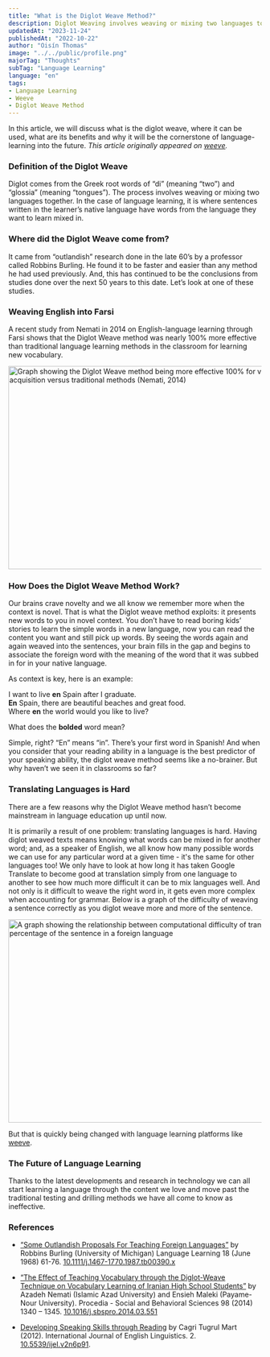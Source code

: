 ```yaml
---
title: "What is the Diglot Weave Method?"
description: Diglot Weaving involves weaving or mixing two languages together. In the case of language learning, it is where sentences written in the learner’s native language have words from the language they want to learn mixed in.
updatedAt: "2023-11-24"
publishedAt: "2022-10-22"
author: "Oisín Thomas"
image: "../../public/profile.png"
majorTag: "Thoughts"
subTag: "Language Learning"
language: "en"
tags: 
- Language Learning
- Weeve
- Diglot Weave Method
---
```


In this article, we will discuss what is the diglot weave, where it can be used, what are its benefits and why it will be the cornerstone of language-learning into the future. 
_This article originally appeared on [weeve](https://shop.weeve.ie/blogs/blog/what-is-the-diglot-weave-method)._

### Definition of the Diglot Weave
Diglot comes from the Greek root words of “di” (meaning “two”) and “glossia” (meaning “tongues”). The process involves weaving or mixing two languages together. In the case of language learning, it is where sentences written in the learner’s native language have words from the language they want to learn mixed in. 

### Where did the Diglot Weave come from?
It came from “outlandish” research done in the late 60’s by a professor called Robbins Burling. He found it to be faster and easier than any method he had used previously. And, this has continued to be the conclusions from studies done over the next 50 years to this date. Let’s look at one of these studies.
 
### Weaving English into Farsi
A recent study from Nemati in 2014 on English-language learning through Farsi shows that the Diglot Weave method was nearly 100% more effective than traditional language learning methods in the classroom for learning new vocabulary. 


<Image
  src="/diglot-weeve-efficacy.png"
  width="618"
  height="404"
  alt="Graph showing the Diglot Weave method being more effective 100% for vocabulary acquisition versus traditional methods (Nemati, 2014)"
  sizes="100vw"
/>

### How Does the Diglot Weave Method Work?
Our brains crave novelty and we all know we remember more when the context is novel. That is what the Diglot weave method exploits: it presents new words to you in novel context. You don’t have to read boring kids’ stories to learn the simple words in a new language, now you can read the content you want and still pick up words. By seeing the words again and again weaved into the sentences, your brain fills in the gap and begins to associate the foreign word with the meaning of the word that it was subbed in for in your native language. 

As context is key, here is an example:

I want to live **en** Spain after I graduate.  
**En** Spain, there are beautiful beaches and great food.  
Where **en** the world would you like to live?

What does the **bolded** word mean? 

Simple, right? “En” means “in”. There’s your first word in Spanish! And when you consider that your reading ability in a language is the best predictor of your speaking ability, the diglot weave method seems like a no-brainer. But why haven’t we seen it in classrooms so far?

### Translating Languages is Hard
There are a few reasons why the Diglot Weave method hasn’t become mainstream in language education up until now. 

It is primarily a result of one problem: translating languages is hard. Having diglot weaved texts means knowing what words can be mixed in for another word; and, as a speaker of English, we all know how many possible words we can use for any particular word at a given time - it's the same for other languages too! We only have to look at how long it has taken Google Translate to become good at translation simply from one language to another to see how much more difficult it can be to mix languages well. And not only is it difficult to weave the right word in, it gets even more complex when accounting for grammar. Below is a graph of the difficulty of weaving a sentence correctly as you diglot weave more and more of the sentence. 


<Image
  src="/computational-difficulty.png"
  width="618"
  height="404"
  alt="A graph showing the relationship between computational difficulty of translation and percentage of the sentence in a foreign language"
  sizes="100vw"
/>
 
But that is quickly being changed with language learning platforms like [weeve](https://www.weeve.ie). 

### The Future of Language Learning

Thanks to the latest developments and research in technology we can all start learning a language through the content we love and move past the traditional testing and drilling methods we have all come to know as ineffective.

### References
- [“Some Outlandish Proposals For Teaching Foreign Languages”](https://onlinelibrary.wiley.com/doi/abs/10.1111/j.1467-1770.1987.tb00390.x) by Robbins Burling (University of Michigan) Language Learning 18 (June 1968) 61-76. [10.1111/j.1467-1770.1987.tb00390.x](https://doi.org/10.1111/j.1467-1770.1987.tb00390.x)

- [“The Effect of Teaching Vocabulary through the Diglot-Weave Technique on Vocabulary Learning of Iranian High School Students”](https://www.sciencedirect.com/science/article/pii/S1877042814026421?via%3Dihub) by Azadeh Nemati (Islamic Azad University) and Ensieh Maleki (Payame-Nour University). Procedia - Social and Behavioral Sciences 98 (2014) 1340 – 1345. [10.1016/j.sbspro.2014.03.551](https://doi.org/10.1016/j.sbspro.2014.03.551)

- [Developing Speaking Skills through Reading](https://www.ccsenet.org/journal/index.php/ijel/article/view/22597) by Cagri Tugrul Mart (2012). International Journal of English Linguistics. 2. [10.5539/ijel.v2n6p91](https://www.researchgate.net/publication/271313274_Developing_Speaking_Skills_through_Reading).